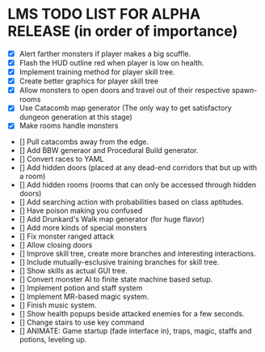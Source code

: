 # LMS TODO LIST FOR ALPHA RELEASE (in order of importance)

- [X] Alert farther monsters if player makes a big scuffle.
- [X] Flash the HUD outline red when player is low on health.
- [X] Implement training method for player skill tree.
- [X] Create better graphics for player skill tree
- [X] Allow monsters to open doors and travel out of their respective spawn-rooms
- [X] Use Catacomb map generator (The only way to get satisfactory dungeon generation at this stage)
- [X] Make rooms handle monsters
- [] Pull catacombs away from the edge.
- [] Add BBW generaor and Procedural Build generator.
- [] Convert races to YAML
- [] Add hidden doors (placed at any dead-end corridors that but up with a room)
- [] Add hidden rooms (rooms that can only be accessed through hidden doors)
- [] Add searching action with probabilities based on class aptitudes.
- [] Have poison making you confused
- [] Add Drunkard's Walk map generator (for huge flavor)
- [] Add more kinds of special monsters
- [] Fix monster ranged attack
- [] Allow closing doors
- [] Improve skill tree, create more branches and interesting interactions.
- [] Include mutually-esclusive training branches for skill tree.
- [] Show skills as actual GUI tree.
- [] Convert monster AI to finite state machine based setup.
- [] Implement potion and staff system
- [] Implement MR-based magic system.
- [] Finish music system.
- [] Show health popups beside attacked enemies for a few seconds.
- [] Change stairs to use key command
- [] ANIMATE: Game startup (fade interface in), traps, magic, staffs and potions, leveling up.
